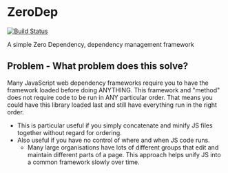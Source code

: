 # ZeroDep

[![Build Status](https://travis-ci.org/SimonChong/ZeroDep.svg?branch=master)](https://travis-ci.org/SimonChong/ZeroDep)

A simple Zero Dependency, dependency management framework

## Problem - What problem does this solve?

Many JavaScript web dependency frameworks require you to have the framework loaded before doing ANYTHING. This framework and "method" does not require code to be run in ANY particular order. That means you could have this library loaded last and still have everything run in the right order. 

+ This is particular useful if you simply concatenate and minify JS files together without regard for ordering.
+ Also useful if you have no control of where and when JS code runs.
  - Many large organisations have lots of different groups that edit and maintain different parts of a page. This approach helps unify JS into a common framework slowly over time.
